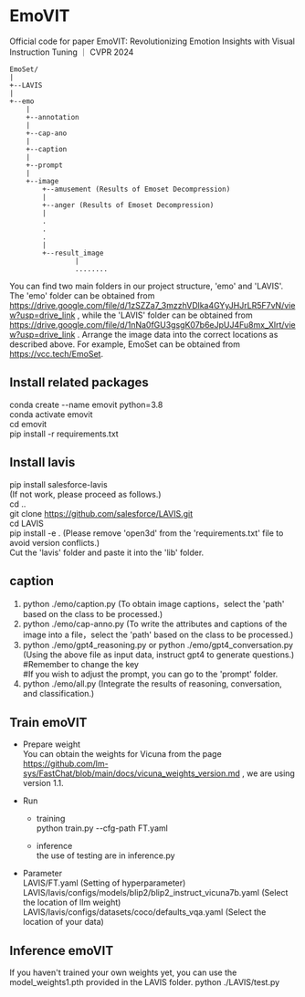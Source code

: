 # EmoVIT
Official code for paper EmoVIT: Revolutionizing Emotion Insights with Visual Instruction Tuning ｜ CVPR 2024

```
EmoSet/
|
+--LAVIS
|
+--emo
    |
    +--annotation
    |
    +--cap-ano
    |
    +--caption
    |
    +--prompt
    |
    +--image
        +--amusement (Results of Emoset Decompression)
        |
        +--anger (Results of Emoset Decompression)
        |
        .
        .
        .
        |
        +--result_image
                |
                ........
```
You can find two main folders in our project structure, 'emo' and 'LAVIS'.  
The 'emo' folder can be obtained from https://drive.google.com/file/d/1zSZZa7_3mzzhVDlka4GYyJHJrLR5F7vN/view?usp=drive_link , 
while the 'LAVIS' folder can be obtained from https://drive.google.com/file/d/1nNa0fGU3gsgK07b6eJpUJ4Fu8mx_Xlrt/view?usp=drive_link .
Arrange the image data into the correct locations as described above. For example, EmoSet can be obtained from https://vcc.tech/EmoSet.

## Install related packages
conda create --name emovit python=3.8  
conda activate emovit  
cd emovit  
pip install -r requirements.txt  

## Install lavis
pip install salesforce-lavis  
(If not work, please proceed as follows.)  
cd ..  
git clone https://github.com/salesforce/LAVIS.git  
cd LAVIS  
pip install -e . (Please remove 'open3d' from the 'requirements.txt' file to avoid version conflicts.)  
Cut the 'lavis' folder and paste it into the 'lib' folder.  

## caption
1. python ./emo/caption.py (To obtain image captions，select the 'path' based on the class to be processed.) 
2. python ./emo/cap-anno.py (To write the attributes and captions of the image into a file，select the 'path' based on the class to be processed.)  
3. python ./emo/gpt4_reasoning.py or python ./emo/gpt4_conversation.py (Using the above file as input data, instruct gpt4 to generate questions.)  
#Remember to change the key  
#If you wish to adjust the prompt, you can go to the 'prompt' folder.
4. python ./emo/all.py (Integrate the results of reasoning, conversation, and classification.)

## Train emoVIT 
- Prepare weight  
  You can obtain the weights for Vicuna from the page https://github.com/lm-sys/FastChat/blob/main/docs/vicuna_weights_version.md , we are using version 1.1.  
- Run  
    - training  
    python train.py --cfg-path FT.yaml  

    - inference  
    the use of testing are in inference.py  

- Parameter  
  LAVIS/FT.yaml (Setting of hyperparameter)  
  LAVIS/lavis/configs/models/blip2/blip2_instruct_vicuna7b.yaml (Select the location of llm weight)  
  LAVIS/lavis/configs/datasets/coco/defaults_vqa.yaml (Select the location of your data)  

## Inference emoVIT
If you haven't trained your own weights yet, you can use the model_weights1.pth provided in the LAVIS folder. 
python ./LAVIS/test.py  
